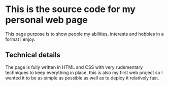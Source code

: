 # This is the source code for my personal web page
This page purpose is to show people my abilities, interests and hobbies in a format I enjoy.
## Technical details
The page is fully written in HTML and CSS with very rudementary techniques to keep everything in place, this is also my first web project so I wanted it to be as simple as possible as well as to deploy it relatively fast.

